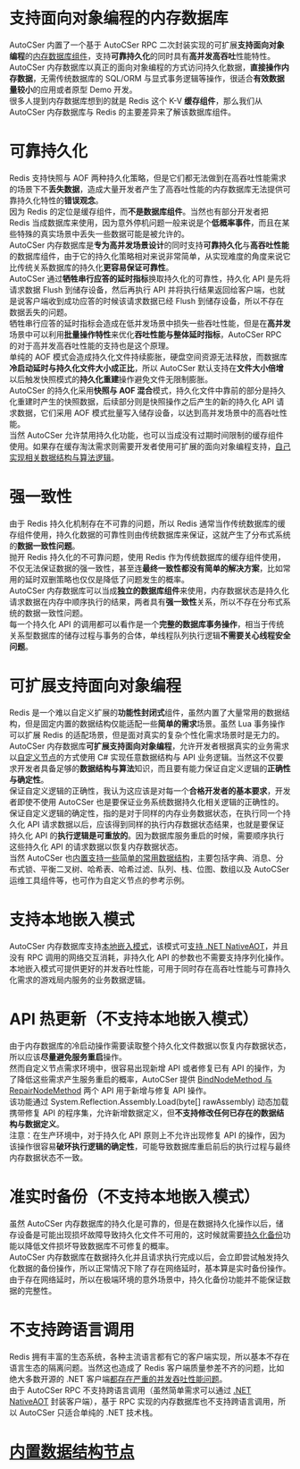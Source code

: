 ﻿# 支持面向对象编程的内存数据库
AutoCSer 内置了一个基于 AutoCSer RPC 二次封装实现的可扩展**支持面向对象编程**的[内存数据库组件](https://github.com/AutoCSer/AutoCSer2/tree/main/Application/StreamPersistenceMemoryDatabase)，支持**可靠持久化**的同时具有**高并发高吞吐**性能特性。  
AutoCSer 内存数据库以真正的面向对象编程的方式访问持久化数据，**直接操作内存数据**，无需传统数据库的 SQL/ORM 与显式事务逻辑等操作，很适合**有效数据量较小**的应用或者原型 Demo 开发。  
很多人提到内存数据库想到的就是 Redis 这个 K-V **缓存组件**，那么我们从 AutoCSer 内存数据库与 Redis 的主要差异来了解该数据库组件。
# 可靠持久化
Redis 支持快照与 AOF 两种持久化策略，但是它们都无法做到在高吞吐性能需求的场景下不**丢失数据**，造成大量开发者产生了高吞吐性能的内存数据库无法提供可靠持久化特性的**错误观念**。  
因为 Redis 的定位是缓存组件，而**不是数据库组件**。当然也有部分开发者把 Redis 当成数据库来使用，因为意外停机问题一般来说是个**低概率事件**，而且在某些特殊的真实场景中丢失一些数据可能是被允许的。  
AutoCSer 内存数据库是**专为高并发场景设计**的同时支持**可靠持久化**与**高吞吐性能**的数据库组件，由于它的持久化策略相对来说非常简单，从实现难度的角度来说它比传统关系数据库的持久化**更容易保证可靠性**。  
AutoCSer 通过**牺牲串行应答的延时指标**换取持久化的可靠性，持久化 API 是先将请求数据 Flush 到储存设备，然后再执行 API 并将执行结果返回给客户端，也就是说客户端收到成功应答的时候该请求数据已经 Flush 到储存设备，所以不存在数据丢失的问题。  
牺牲串行应答的延时指标会造成在低并发场景中损失一些吞吐性能，但是在**高并发**场景中可以利用**批量操作特性**来优化**吞吐性能与整体延时指标**，AutoCSer RPC 的对于高并发高吞吐性能的支持也是这个原理。  
单纯的 AOF 模式会造成持久化文件持续膨胀，硬盘空间资源无法释放，而数据库**冷启动延时与持久化文件大小成正比**，所以 AutoCSer 默认支持在**文件大小倍增**以后触发快照模式的**持久化重建**操作避免文件无限制膨胀。  
AutoCSer 的持久化采用**快照与 AOF 混合**模式，持久化文件中靠前的部分是持久化重建时产生的快照数据，后续部分则是快照操作之后产生的新的持久化 API 请求数据，它们采用 AOF 模式批量写入储存设备，以达到高并发场景中的高吞吐性能。  
当然 AutoCSer 允许禁用持久化功能，也可以当成没有过期时间限制的缓存组件使用。如果存在缓存淘汰需求则需要开发者使用可扩展的面向对象编程支持，[自己实现相关数据结构与算法逻辑](https://github.com/AutoCSer/AutoCSer2/blob/main/Document/08.MemoryDatabaseCustomNode/08.MemoryDatabaseCustomNode.md)。
# 强一致性
由于 Redis 持久化机制存在不可靠的问题，所以 Redis 通常当作传统数据库的缓存组件使用，持久化数据的可靠性则由传统数据库来保证，这就产生了分布式系统的**数据一致性问题**。  
抛开 Redis 持久化的不可靠问题，使用 Redis 作为传统数据库的缓存组件使用，不仅无法保证数据的强一致性，甚至连**最终一致性都没有简单的解决方案**，比如常用的延时双删策略也仅仅是降低了问题发生的概率。  
AutoCSer 内存数据库可以当成**独立的数据库组件**来使用，内存数据状态是持久化请求数据在内存中顺序执行的结果，两者具有**强一致性**关系，所以不存在分布式系统的数据一致性问题。  
每一个持久化 API 的调用都可以看作是一个**完整的数据库事务操作**，相当于传统关系型数据库的储存过程与事务的合体，单线程队列执行逻辑**不需要关心线程安全问题**。
# 可扩展支持面向对象编程
Redis 是一个难以自定义扩展的**功能性封闭式**组件，虽然内置了大量常用的数据结构，但是固定内置的数据结构仅能适配一些**简单的需求**场景。虽然 Lua 事务操作可以扩展 Redis 的适配场景，但是面对真实的复杂个性化需求场景时是无力的。  
AutoCSer 内存数据库**可扩展支持面向对象编程**，允许开发者根据真实的业务需求以[自定义节点](https://github.com/AutoCSer/AutoCSer2/blob/main/Document/08.MemoryDatabaseCustomNode/08.MemoryDatabaseCustomNode.md)的方式使用 C# 实现任意数据结构与 API 业务逻辑。当然这不仅要求开发者具备足够的**数据结构与算法**知识，而且要有能力保证自定义逻辑的**正确性与确定性**。  
保证自定义逻辑的正确性，我认为这应该是对每一个**合格开发者的基本要求**，开发者即使不使用 AutoCSer 也是要保证业务系统数据持久化相关逻辑的正确性的。  
保证自定义逻辑的确定性，指的是对于同样的内存业务数据状态，在执行同一个持久化 API 请求数据以后，应该得到同样的执行内存数据状态结果，也就是要保证持久化 API 的**执行逻辑是可重放的**。因为数据库服务重启的时候，需要顺序执行这些持久化 API 的请求数据以恢复内存数据状态。  
当然 AutoCSer 也[内置支持一些简单的常用数据结构](https://github.com/AutoCSer/AutoCSer2/blob/main/Document/07.MemoryDatabaseNode/07.MemoryDatabaseNode.md)，主要包括字典、消息、分布式锁、平衡二叉树、哈希表、哈希过滤、队列、栈、位图、数组以及 AutoCSer 运维工具组件等，也可作为自定义节点的参考示例。
# 支持本地嵌入模式
AutoCSer 内存数据库支持[本地嵌入模式](https://github.com/AutoCSer/AutoCSer2/blob/main/Document/09.MemoryDatabaseLocalService/09.MemoryDatabaseLocalService.md)，该模式可[支持 .NET NativeAOT](https://github.com/AutoCSer/AutoCSer2/blob/main/Document/12.NativeAOT/12.NativeAOT.md)，并且没有 RPC 调用的网络交互消耗，非持久化 API 的参数也不需要支持序列化操作。  
本地嵌入模式可提供更好的并发吞吐性能，可用于同时存在高吞吐性能与可靠持久化需求的游戏局内服务的业务数据逻辑。
# API 热更新（不支持本地嵌入模式）
由于内存数据库的冷启动操作需要读取整个持久化文件数据以恢复内存数据状态，所以应该**尽量避免服务重启**操作。  
然而自定义节点需求环境中，很容易出现新增 API 或者修复已有 API 的操作，为了降低这些需求产生服务重启的概率，AutoCSer 提供 [BindNodeMethod 与 RepairNodeMethod](https://github.com/AutoCSer/AutoCSer2/blob/main/Application/StreamPersistenceMemoryDatabase/Client/IStreamPersistenceMemoryDatabaseClient.cs) 两个 API 用于新增与修复 API 操作。  
该功能通过 System.Reflection.Assembly.Load(byte[] rawAssembly) 动态加载携带修复 API 的程序集，允许新增数据定义，但**不支持修改任何已存在的数据结构与数据定义**。  
注意：在生产环境中，对于持久化 API 原则上不允许出现修复 API 的操作，因为该操作很容易**破环执行逻辑的确定性**，可能导致数据库重启前后的执行过程与最终内存数据状态不一致。
# 准实时备份（不支持本地嵌入模式）
虽然 AutoCSer 内存数据库的持久化是可靠的，但是在数据持久化操作以后，储存设备是可能出现损坏故障导致持久化文件不可用的，这时候就需要[持久化备份](https://github.com/AutoCSer/AutoCSer2/tree/main/TestCase/StreamPersistenceMemoryDatabase/Backuper)功能以降低文件损坏导致数据库不可修复的概率。  
AutoCSer 内存数据库在数据持久化并且请求执行完成以后，会立即尝试触发持久化数据的备份操作，所以正常情况下除了存在网络延时，基本算是实时备份操作。由于存在网络延时，所以在极端环境的意外场景中，持久化备份功能并不能保证数据的完整性。
# 不支持跨语言调用
Redis 拥有丰富的生态系统，各种主流语言都有它的客户端实现，所以基本不存在语言生态的隔离问题。当然这也造成了 Redis 客户端质量参差不齐的问题，比如绝大多数开源的 .NET 客户端[都存在严重的并发吞吐性能问题](https://github.com/AutoCSer/AutoCSer2/tree/main/TestCase/ThirdParty/GrpcClientPerformance)。  
由于 AutoCSer RPC 不支持跨语言调用（虽然简单需求可以通过 [.NET NativeAOT](https://github.com/AutoCSer/AutoCSer2/blob/main/Document/12.NativeAOT/12.NativeAOT.md) 封装客户端），基于 RPC 实现的内存数据库也不支持跨语言调用，所以 AutoCSer 只适合单纯的 .NET 技术栈。
# [内置数据结构节点](https://github.com/AutoCSer/AutoCSer2/blob/main/Document/07.MemoryDatabaseNode/07.MemoryDatabaseNode.md)